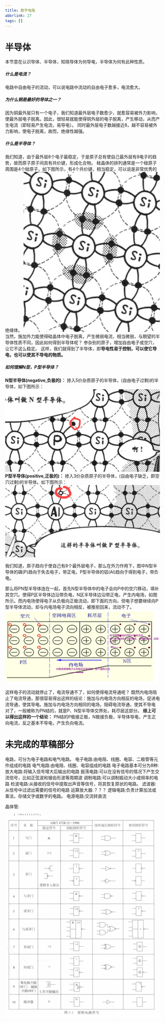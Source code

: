 ```yaml
---
title: 数字电路
abbrlink: 27
tags: []
---
```



# 半导体
本节意在认识导体、半导体，知晓导体为何导电，半导体为何有此种性质。

##### 什么是电流？
电路中自由电子的流动，可以说电路中流动的自由电子愈多，电流愈大。

##### 为什么铜是最好的导体之一？
因为铜最外层只有一个电子，我们知道最外层电子数愈少，就愈容易被外力影响，使最外层电子脱离。因此，很轻易就能使得铜外层的电子脱离，产生移动，从而产生电流（即轻易产生电流，易导电）。
同时最外层电子数越接近8，越不容易被外力影响，使电子脱离，故而，绝缘性越强。

##### 什么是半导体？
我们知道，由于最外层8个电子最稳定，于是原子总有使自己最外层有8电子的趋势，故而原子原子间具有共价键，形成化合物。
硅晶体的排列通常是一个硅原子周围是4个硅原子，如下图所示，有4个共价键，相当稳定，可以说是非常优秀的绝缘体。
![](assets/数字电路.assets/硅晶体.jpg)
当然，施加外力能使得硅晶体中电子脱离，产生微弱电流，相当微弱，与期望的半导体性质不同，因此如何得到半导体呢？
参杂别的原子，增加自由电子或空穴， 让它不这么稳定。
这样，我们就得到了半导体，即**导电性易于控制，可以使它导电，也可以使其不导电的物质。**

##### 如何理解N型，P型半导体？
**N型半导体(negative,负极的)：** 掺入5价杂质原子的半导体，(自由电子过剩)的半导体，如下图所示：
![](assets/数字电路.assets/N型半导体.jpg)
**P型半导体(positive,正极的)：** 掺入3价杂质原子的半导体，(自由电子缺乏，即空穴过剩)的半导体。如下图所示：
![](assets/数字电路.assets/P型半导体.jpg)

我们知道，原子趋向于使自己有8个最外层电子，那么在外力作用下，图中N型半导体的磷(P)趋向于失去电子，带正电，P型半导体的铝(Al)趋向于得到电子，带负电。

那么将PN型半导体连在一起，首先N型半导体中的电子会向P中的空穴移动，填补其空穴。使得P区半导体边沿带负电，N区半导体边沿带正电，产生内电场，如图所示。而内电场使得电子从负极向正极流动，即下面的方向，但电子想要继续向P型半导体流动，却与内电场电子流向相反，被推拒回来，流动不了。
![](assets/数字电路.assets/PN结.png)

这样电子的流动就停止了，电流导通不了，如何使得电流导通呢？
既然内电场阻止了电流导通，那很容易得出这样的结论：施加与内电场方向相反的电场，促进电流导通，使其导电。施加与内电场方向相同的电场，阻碍电流导通，使其不导电
对了，一般被称为PN结的，就是P、N型半导体交界处，耗尽层这部分。
**综上可以得出这样的一个结论：** PN结的P极接正极，N极接负极，半导体导电，产生正向电流，反之基本不导电，产生负向电流。













# 未完成的草稿部分









电路，可分为电子电路和电气电路。
电子电路:由电阻、线圈、电容、二极管等元件组成的电路
电气电路:由电阻、线圈、电容组成的电路
电子电路基本可分为8种:
放大电路:将输入信号增大后输出的电路
振荡电路:可以在没有信号的情况下产生交流信号，比如正弦波和锯齿形波等周期波
调制电路:可以调制振动大小或频率的电路
检波电路:从接收的信号中提取出声音等信号，将其恢复原状的电路。
滤波器:从信号中过滤出需要的信号的电路
运算放大器:？？？
逻辑电路:负责计算加法或乘法，存储文字或数字的电路。
电源电路:交流转直流

晶体管:










![](assets/数字电路.assets/逻辑电路符号.png)